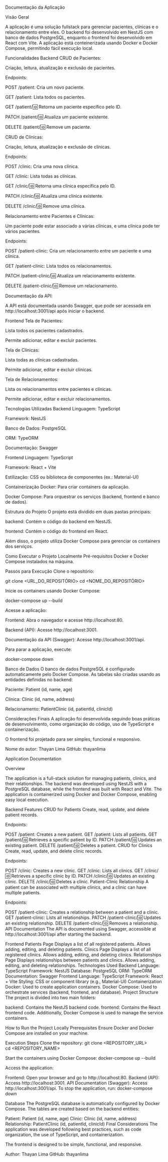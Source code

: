 Documentação da Aplicação

Visão Geral

A aplicação é uma solução fullstack para gerenciar pacientes, clínicas e o relacionamento entre eles. O backend foi desenvolvido em NestJS com banco de dados PostgreSQL, enquanto o frontend foi desenvolvido em React com Vite. A aplicação está conteinerizada usando Docker e Docker Compose, permitindo fácil execução local.

Funcionalidades
Backend
CRUD de Pacientes:

Criação, leitura, atualização e exclusão de pacientes.

Endpoints:

POST /patient: Cria um novo paciente.

GET /patient: Lista todos os pacientes.

GET /patient/:id: Retorna um paciente específico pelo ID.

PATCH /patient/:id: Atualiza um paciente existente.

DELETE /patient/:id: Remove um paciente.

CRUD de Clínicas:

Criação, leitura, atualização e exclusão de clínicas.

Endpoints:

POST /clinic: Cria uma nova clínica.

GET /clinic: Lista todas as clínicas.

GET /clinic/:id: Retorna uma clínica específica pelo ID.

PATCH /clinic/:id: Atualiza uma clínica existente.

DELETE /clinic/:id: Remove uma clínica.

Relacionamento entre Pacientes e Clínicas:

Um paciente pode estar associado a várias clínicas, e uma clínica pode ter vários pacientes.

Endpoints:

POST /patient-clinic: Cria um relacionamento entre um paciente e uma clínica.

GET /patient-clinic: Lista todos os relacionamentos.

PATCH /patient-clinic/:id: Atualiza um relacionamento existente.

DELETE /patient-clinic/:id: Remove um relacionamento.

Documentação da API:

A API está documentada usando Swagger, que pode ser acessada em http://localhost:3001/api após iniciar o backend.

Frontend
Tela de Pacientes:

Lista todos os pacientes cadastrados.

Permite adicionar, editar e excluir pacientes.

Tela de Clínicas:

Lista todas as clínicas cadastradas.

Permite adicionar, editar e excluir clínicas.

Tela de Relacionamentos:

Lista os relacionamentos entre pacientes e clínicas.

Permite adicionar, editar e excluir relacionamentos.

Tecnologias Utilizadas
Backend
Linguagem: TypeScript

Framework: NestJS

Banco de Dados: PostgreSQL

ORM: TypeORM

Documentação: Swagger

Frontend
Linguagem: TypeScript

Framework: React + Vite

Estilização: CSS ou biblioteca de componentes (ex.: Material-UI)

Containerização
Docker: Para criar containers da aplicação.

Docker Compose: Para orquestrar os serviços (backend, frontend e banco de dados).

Estrutura do Projeto
O projeto está dividido em duas pastas principais:

backend: Contém o código do backend em NestJS.

frontend: Contém o código do frontend em React.

Além disso, o projeto utiliza Docker Compose para gerenciar os containers dos serviços.

Como Executar o Projeto Localmente
Pré-requisitos
Docker e Docker Compose instalados na máquina.

Passos para Execução
Clone o repositório:

git clone <URL_DO_REPOSITÓRIO>
cd <NOME_DO_REPOSITÓRIO>

Inicie os containers usando Docker Compose:

docker-compose up --build

Acesse a aplicação:

Frontend: Abra o navegador e acesse http://localhost:80.

Backend (API): Acesse http://localhost:3001.

Documentação da API (Swagger): Acesse http://localhost:3001/api.

Para parar a aplicação, execute:

docker-compose down

Banco de Dados
O banco de dados PostgreSQL é configurado automaticamente pelo Docker Compose. As tabelas são criadas usando as entidades definidas no backend:

Paciente: Patient (id, name, age)

Clínica: Clinic (id, name, address)

Relacionamento: PatientClinic (id, patientId, clinicId)

Considerações Finais
A aplicação foi desenvolvida seguindo boas práticas de desenvolvimento, como organização do código, uso de TypeScript e containerização.

O frontend foi projetado para ser simples, funcional e responsivo.

Nome do autor: Thayan Lima
GitHub: thayanlima

Application Documentation

Overview

The application is a full-stack solution for managing patients, clinics, and their relationships. The backend was developed using NestJS with a PostgreSQL database, while the frontend was built with React and Vite. The application is containerized using Docker and Docker Compose, enabling easy local execution.

Backend Features
CRUD for Patients
Create, read, update, and delete patient records.

Endpoints:

POST /patient: Creates a new patient.
GET /patient: Lists all patients.
GET /patient/:id: Retrieves a specific patient by ID.
PATCH /patient/:id: Updates an existing patient.
DELETE /patient/:id: Deletes a patient.
CRUD for Clinics
Create, read, update, and delete clinic records.

Endpoints:

POST /clinic: Creates a new clinic.
GET /clinic: Lists all clinics.
GET /clinic/:id: Retrieves a specific clinic by ID.
PATCH /clinic/:id: Updates an existing clinic.
DELETE /clinic/:id: Deletes a clinic.
Patient-Clinic Relationship
A patient can be associated with multiple clinics, and a clinic can have multiple patients.

Endpoints:

POST /patient-clinic: Creates a relationship between a patient and a clinic.
GET /patient-clinic: Lists all relationships.
PATCH /patient-clinic/:id: Updates an existing relationship.
DELETE /patient-clinic/:id: Removes a relationship.
API Documentation
The API is documented using Swagger, accessible at http://localhost:3001/api after starting the backend.

Frontend
Patients Page
Displays a list of all registered patients.
Allows adding, editing, and deleting patients.
Clinics Page
Displays a list of all registered clinics.
Allows adding, editing, and deleting clinics.
Relationships Page
Displays relationships between patients and clinics.
Allows adding, editing, and deleting relationships.
Technologies Used
Backend
Language: TypeScript
Framework: NestJS
Database: PostgreSQL
ORM: TypeORM
Documentation: Swagger
Frontend
Language: TypeScript
Framework: React + Vite
Styling: CSS or component library (e.g., Material-UI)
Containerization
Docker: Used to create application containers.
Docker Compose: Used to orchestrate services (backend, frontend, and database).
Project Structure
The project is divided into two main folders:

backend: Contains the NestJS backend code.
frontend: Contains the React frontend code.
Additionally, Docker Compose is used to manage the service containers.

How to Run the Project Locally
Prerequisites
Ensure Docker and Docker Compose are installed on your machine.

Execution Steps
Clone the repository:
git clone <REPOSITORY_URL>  
cd <REPOSITORY_NAME>

Start the containers using Docker Compose:
docker-compose up --build  

Access the application:

Frontend: Open your browser and go to http://localhost:80.
Backend (API): Access http://localhost:3001.
API Documentation (Swagger): Access http://localhost:3001/api.
To stop the application, run:
docker-compose down  

Database
The PostgreSQL database is automatically configured by Docker Compose. The tables are created based on the backend entities:

Patient: Patient (id, name, age)
Clinic: Clinic (id, name, address)
Relationship: PatientClinic (id, patientId, clinicId)
Final Considerations
The application was developed following best practices, such as code organization, the use of TypeScript, and containerization.

The frontend is designed to be simple, functional, and responsive.

Author: Thayan Lima
GitHub: thayanlima
